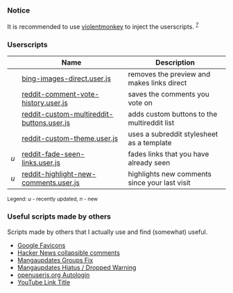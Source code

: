 ### Notice
It is recommended to use [violentmonkey](https://github.com/violentmonkey/violentmonkey) to inject the userscripts. <sup>[*?*](https://github.com/Farow/userscripts/issues/4#issuecomment-416016310)</sup>

### Userscripts

|     | Name                                                                                   | Description                                   |
|-----|----------------------------------------------------------------------------------------|-----------------------------------------------|
|     | [bing-images-direct.user.js](bing-images-direct.user.js)                               | removes the preview and makes links direct    |
|     | [reddit-comment-vote-history.user.js](reddit-comment-vote-history.user.js)             | saves the comments you vote on                |
|     | [reddit-custom-multireddit-buttons.user.js](reddit-custom-multireddit-buttons.user.js) | adds custom buttons to the multireddit list   |
|     | [reddit-custom-theme.user.js](reddit-custom-theme.user.js)                             | uses a subreddit stylesheet as a template     |
| *u* | [reddit-fade-seen-links.user.js](reddit-fade-seen-links.user.js)                       | fades links that you have already seen        |
| *u* | [reddit-highlight-new-comments.user.js](reddit-highlight-new-comments.user.js)         | highlights new comments since your last visit |

<sup>Legend: *u* - recently updated, *n* - new</sup>

### Useful scripts made by others
Scripts made by others that I actually use and find (somewhat) useful.

- [Google Favicons](https://greasyfork.org/en/scripts/12395-google-favicons)
- [Hacker News collapsible comments](http://userscripts-mirror.org/scripts/show/138037)
- [Mangaupdates Groups Fix](https://github.com/loadletter/mangaupdates-urlfix/)
- [Mangaupdates Hiatus / Dropped Warning](http://userscripts-mirror.org/scripts/show/125294.html)
- [openuserjs.org Autologin](https://openuserjs.org/scripts/cuzi/openuserjs.org_Autologin)
- [YouTube Link Title](https://greasyfork.org/scripts/413-youtube-link-title)
